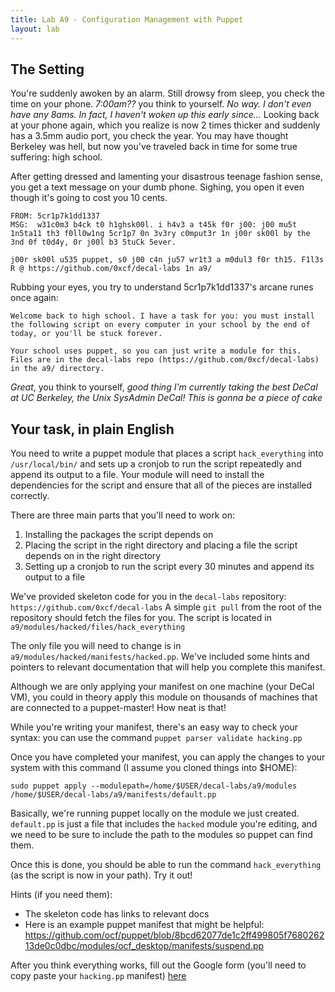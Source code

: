 ```yaml
---
title: Lab A9 - Configuration Management with Puppet
layout: lab
---
```


## The Setting
You're suddenly awoken by an alarm. Still drowsy from sleep, you check the time on your phone. *7:00am??* you think to yourself. *No way. I don't even have any 8ams. In fact, I haven't woken up this early since...* Looking back at your phone again, which you realize is now 2 times thicker and suddenly has a 3.5mm audio port, you check the year. You may have thought Berkeley was hell, but now you've traveled back in time for some true suffering: high school.

After getting dressed and lamenting your disastrous teenage fashion sense, you get a text message on your dumb phone. Sighing, you open it even though it's going to cost you 10 cents.

```
FROM: 5cr1p7k1dd1337
MSG:  w31c0m3 b4ck t0 h1ghsk00l. i h4v3 a t45k f0r j00: j00 mu5t 1n5ta11 th3 f0ll0w1ng 5cr1p7 0n 3v3ry c0mput3r 1n j00r sk00l by the 3nd 0f t0d4y, 0r j00l b3 5tuCk 5ever.

j00r sk00l u535 puppet, s0 j00 c4n ju57 wr1t3 a m0dul3 f0r th15. F1l3s R @ https://github.com/0xcf/decal-labs 1n a9/
```


Rubbing your eyes, you try to understand 5cr1p7k1dd1337's arcane runes once again:

```
Welcome back to high school. I have a task for you: you must install the following script on every computer in your school by the end of today, or you'll be stuck forever.

Your school uses puppet, so you can just write a module for this. Files are in the decal-labs repo (https://github.com/0xcf/decal-labs) in the a9/ directory.
```

*Great*, you think to yourself, *good thing I'm currently taking the best DeCal at UC Berkeley, the Unix SysAdmin DeCal! This is gonna be a piece of cake*

## Your task, in plain English

You need to write a puppet module that places a script `hack_everything` into `/usr/local/bin/` and sets up a cronjob to run the script repeatedly and append its output to a file. Your module will need to install the dependencies for the script and ensure that all of the pieces are installed correctly.

There are three main parts that you'll need to work on:

1. Installing the packages the script depends on
2. Placing the script in the right directory and placing a file the script depends on in the right directory
3. Setting up a cronjob to run the script every 30 minutes and append its output to a file

We've provided skeleton code for you in the `decal-labs` repository: `https://github.com/0xcf/decal-labs` A simple `git pull` from the root of the repository should fetch the files for you. The script is located in `a9/modules/hacked/files/hack_everything`

The only file you will need to change is in `a9/modules/hacked/manifests/hacked.pp`. We've included some hints and pointers to relevant documentation that will help you complete this manifest.

Although we are only applying your manifest on one machine (your DeCal VM), you could in theory apply this module on thousands of machines that are connected to a puppet-master! How neat is that!

While you're writing your manifest, there's an easy way to check your syntax: you can use the command `puppet parser validate hacking.pp`

Once you have completed your manifest, you can apply the changes to your system with this command (I assume you cloned things into $HOME):

```
sudo puppet apply --modulepath=/home/$USER/decal-labs/a9/modules /home/$USER/decal-labs/a9/manifests/default.pp
```

Basically, we're running puppet locally on the module we just created. `default.pp` is just a file that includes the `hacked` module you're editing, and we need to be sure to include the path to the modules so puppet can find them.

Once this is done, you should be able to run the command `hack_everything` (as the script is now in your path). Try it out!

Hints (if you need them):
- The skeleton code has links to relevant docs
- Here is an example puppet manifest that might be helpful: https://github.com/ocf/puppet/blob/8bcd62077de1c2ff499805f768026213de0c0dbc/modules/ocf_desktop/manifests/suspend.pp

After you think everything works, fill out the Google form (you'll need to copy paste your `hacking.pp` manifest) [here](https://goo.gl/forms/0BLpL672hFM3uMWw2) 
